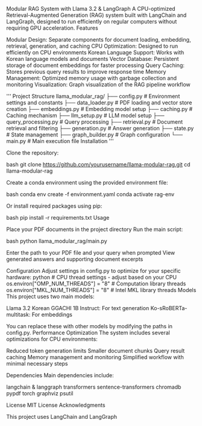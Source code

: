 Modular RAG System with Llama 3.2 & LangGraph
A CPU-optimized Retrieval-Augmented Generation (RAG) system built with LangChain and LangGraph, designed to run efficiently on regular computers without requiring GPU acceleration.
Features

Modular Design: Separate components for document loading, embedding, retrieval, generation, and caching
CPU Optimization: Designed to run efficiently on CPU environments
Korean Language Support: Works with Korean language models and documents
Vector Database: Persistent storage of document embeddings for faster processing
Query Caching: Stores previous query results to improve response time
Memory Management: Optimized memory usage with garbage collection and monitoring
Visualization: Graph visualization of the RAG pipeline workflow

'''
Project Structure
llama_modular_rag/
├── config.py               # Environment settings and constants
├── data_loader.py          # PDF loading and vector store creation
├── embeddings.py           # Embedding model setup
├── caching.py              # Caching mechanism
├── llm_setup.py            # LLM model setup
├── query_processing.py     # Query processing
├── retrieval.py            # Document retrieval and filtering
├── generation.py           # Answer generation
├── state.py                # State management
├── graph_builder.py        # Graph configuration
└── main.py                 # Main execution file
Installation
'''

Clone the repository:

bash git clone https://github.com/yourusername/llama-modular-rag.git
cd llama-modular-rag

Create a conda environment using the provided environment file:

bash conda env create -f environment.yaml
conda activate rag-env

Or install required packages using pip:

bash pip install -r requirements.txt
Usage

Place your PDF documents in the project directory
Run the main script:

bash python llama_modular_rag/main.py

Enter the path to your PDF file and your query when prompted
View generated answers and supporting document excerpts

Configuration
Adjust settings in config.py to optimize for your specific hardware:
python # CPU thread settings - adjust based on your CPU
os.environ["OMP_NUM_THREADS"] = "8"       # Computation library threads
os.environ["MKL_NUM_THREADS"] = "8"       # Intel MKL library threads
Models
This project uses two main models:

Llama 3.2 Korean GGACHI 1B Instruct: For text generation
Ko-sRoBERTa-multitask: For embeddings

You can replace these with other models by modifying the paths in config.py.
Performance Optimization
The system includes several optimizations for CPU environments:

Reduced token generation limits
Smaller document chunks
Query result caching
Memory management and monitoring
Simplified workflow with minimal necessary steps

Dependencies
Main dependencies include:

langchain & langgraph
transformers
sentence-transformers
chromadb
pypdf
torch
graphviz
psutil

License
MIT License
Acknowledgments

This project uses LangChain and LangGraph